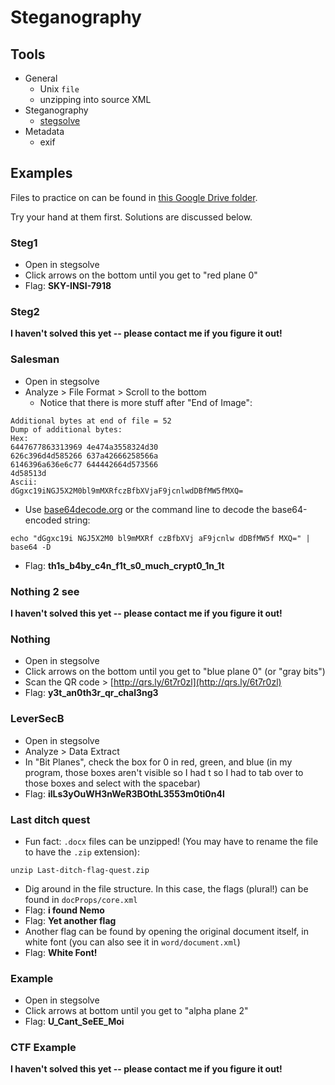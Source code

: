 # Steganography

## Tools

* General
    * Unix `file`
    * unzipping into source XML
* Steganography
    * [stegsolve](https://www.wechall.net/forum/show/thread/527/Stegsolve_1.3/page-1)
* Metadata
    * exif

## Examples

Files to practice on can be found in [this Google Drive folder](https://drive.google.com/open?id=13JZdOmNhdDKO-Ta8wzMGndS_34b_EjSI).

Try your hand at them first. Solutions are discussed below.

### Steg1

- Open in stegsolve 
- Click arrows on the bottom until you get to "red plane 0"
- Flag: **SKY-INSI-7918**

### Steg2

**I haven't solved this yet -- please contact me if you figure it out!**

### Salesman

- Open in stegsolve
- Analyze > File Format > Scroll to the bottom
    - Notice that there is more stuff after "End of Image":
```
Additional bytes at end of file = 52  
Dump of additional bytes: 
Hex:
6447677863313969 4e474a3558324d30
626c396d4d585266 637a42666258566a
6146396a636e6c77 644442664d573566
4d58513d 
Ascii:
dGgxc19iNGJ5X2M0bl9mMXRfczBfbXVjaF9jcnlwdDBfMW5fMXQ=
```
- Use [base64decode.org](https://base64decode.org) or the command line to decode the base64-encoded string:
```
echo "dGgxc19i NGJ5X2M0 bl9mMXRf czBfbXVj aF9jcnlw dDBfMW5f MXQ=" | base64 -D
```
- Flag: **th1s\_b4by\_c4n\_f1t\_s0\_much\_crypt0\_1n\_1t**

### Nothing 2 see

**I haven't solved this yet -- please contact me if you figure it out!**

### Nothing

- Open in stegsolve 
- Click arrows on the bottom until you get to "blue plane 0" (or "gray bits")
- Scan the QR code > [http://qrs.ly/6t7r0zl](http://qrs.ly/6t7r0zl)
- Flag: **y3t\_an0th3r\_qr\_chal3ng3**

### LeverSecB

- Open in stegsolve
- Analyze > Data Extract
- In "Bit Planes", check the box for 0 in red, green, and blue (in my program, those boxes aren't visible  so I had t so I had to tab over to those boxes and select with the spacebar)
- Flag: **ilLs3yOuWH3nWeR3BOthL3553m0ti0n4l**

### Last ditch quest

- Fun fact: `.docx` files can be unzipped! (You may have to rename the file to have the `.zip` extension):
```
unzip Last-ditch-flag-quest.zip
```
- Dig around in the file structure. In this case, the flags (plural!) can be found in `docProps/core.xml`
- Flag: **i found Nemo**
- Flag: **Yet another flag**
- Another flag can be found by opening the original document itself, in white font (you can also see it in `word/document.xml`)
- Flag: **White Font!**

### Example

- Open in stegsolve
- Click arrows at bottom until you get to "alpha plane 2"
- Flag: **U_Cant_SeEE_Moi**

### CTF Example

**I haven't solved this yet -- please contact me if you figure it out!**
